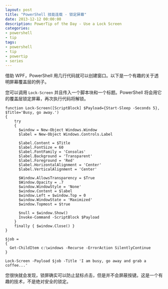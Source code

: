 ```yaml
---
layout: post
title: "PowerShell 技能连载 - 锁定屏幕"
date: 2013-12-12 00:00:00
description: PowerTip of the Day - Use a Lock Screen
categories:
- powershell
- tip
tags:
- powershell
- tip
- powertip
- series
---
```

借助 WPF，PowerShell 用几行代码就可以创建窗口。以下是一个有趣的关于透明屏幕覆盖层的例子。

您可以调用 `Lock-Screen` 并且传入一个脚本块和一个标题。PowerShell 将会用它的覆盖层锁定屏幕，再次执行代码将解锁。

	function Lock-Screen([ScriptBlock] $Payload={Start-Sleep -Seconds 5}, $Title='Busy, go away.')
	{
	    try
	    {
	      $window = New-Object Windows.Window
	      $label = New-Object Windows.Controls.Label

	      $label.Content = $Title
	      $label.FontSize = 60
	      $label.FontFamily = 'Consolas'
	      $label.Background = 'Transparent'
	      $label.Foreground = 'Red'
	      $label.HorizontalAlignment = 'Center'
	      $label.VerticalAlignment = 'Center'

	      $Window.AllowsTransparency = $True
	      $Window.Opacity = .7
	      $window.WindowStyle = 'None'
	      $window.Content = $label
	      $window.Left = $window.Top = 0
	      $window.WindowState = 'Maximized'
	      $window.Topmost = $true

	      $null = $window.Show()
	      Invoke-Command -ScriptBlock $Payload
	    }
	    finally { $window.Close() }
	}

	$job =
	{
	  Get-ChildItem c:\windows -Recurse -ErrorAction SilentlyContinue
	}

	Lock-Screen -Payload $job -Title 'I am busy, go away and grab a coffee...'

您很快就会发现，锁屏确实可以防止鼠标点击，但是并不会屏蔽按键。这是一个有趣的技术，不是绝对安全的锁定。

<!--本文国际来源：[Use a Lock Screen](http://community.idera.com/powershell/powertips/b/tips/posts/use-a-lock-screen)-->
